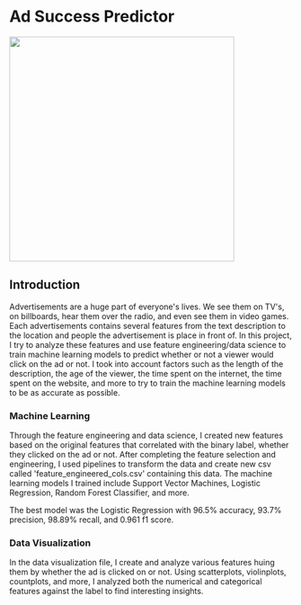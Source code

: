# Ad Success Predictor

<img src='https://media.sproutsocial.com/uploads/2018/05/Facebook-Ad-Examples.png' width='400'>

<h2>Introduction</h2>
<p>Advertisements are a huge part of everyone's lives. We see them on TV's, on billboards, hear them over the radio, and even see them in video games. Each advertisements contains several features from the text description to the location and people the advertisement is place in front of. In this project, I try to analyze these features and use feature engineering/data science to train machine learning models to predict whether or not a viewer would click on the ad or not. I took into account factors such as the length of the description, the age of the viewer, the time spent on the internet, the time spent on the website, and more to try to train the machine learning models to be as accurate as possible.</p>

<h3>Machine Learning</h3>
<p>Through the feature engineering and data science, I created new features based on the original features that correlated with the binary label, whether they clicked on the ad or not. After completing the feature selection and engineering, I used pipelines to transform the data and create new csv called 'feature_engineered_cols.csv' containing this data. The machine learning models I trained include Support Vector Machines, Logistic Regression, Random Forest Classifier, and more.</p>
<p>The best model was the Logistic Regression with 96.5% accuracy, 93.7% precision, 98.89% recall, and 0.961 f1 score.</p>

<h3>Data Visualization</h3>
<p>In the data visualization file, I create and analyze various features huing them by whether the ad is clicked on or not. Using scatterplots, violinplots, countplots, and more, I analyzed both the numerical and categorical features against the label to find interesting insights.</p>
